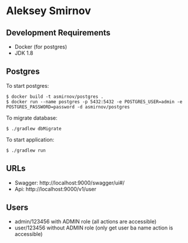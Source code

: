 # Aleksey Smirnov

## Development Requirements
* Docker (for postgres)
* JDK 1.8

## Postgres
To start postgres:
```
$ docker build -t asmirnov/postgres .
$ docker run --name postgres -p 5432:5432 -e POSTGRES_USER=admin -e POSTGRES_PASSWORD=password -d asmirnov/postgres

```
To migrate database:
```
$ ./gradlew dbMigrate
```
To start application:
```
$ ./gradlew run
```

## URLs
* Swagger: http://localhost:9000/swagger/ui#/
* Api: http://localhost:9000/v1/user

## Users
* admin/123456 with ADMIN role (all actions are accessible)
* user/123456 without ADMIN role (only get user ba name action is accessible)